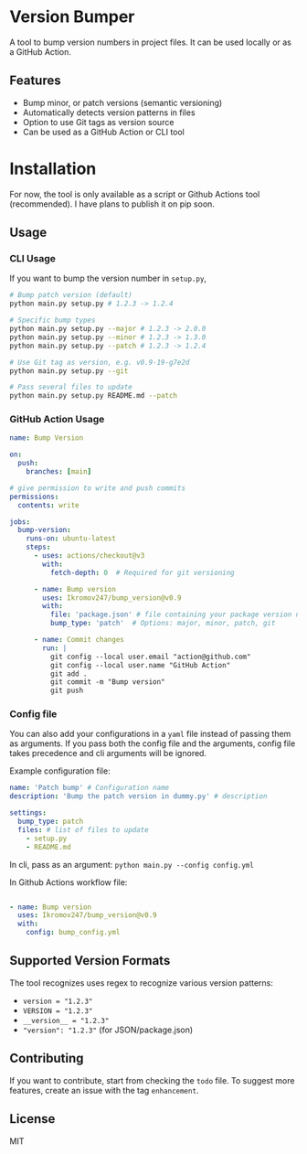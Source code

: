 # Version Bumper

A tool to bump version numbers in project files. It can be used locally or as a GitHub Action.

## Features

- Bump minor, or patch versions (semantic versioning)
- Automatically detects version patterns in files
- Option to use Git tags as version source
- Can be used as a GitHub Action or CLI tool

# Installation

For now, the tool is only available as a script or Github Actions tool (recommended).
I have plans to publish it on pip soon.

## Usage

### CLI Usage

If you want to bump the version number in `setup.py`, 

```bash
# Bump patch version (default)
python main.py setup.py # 1.2.3 -> 1.2.4

# Specific bump types
python main.py setup.py --major # 1.2.3 -> 2.0.0
python main.py setup.py --minor # 1.2.3 -> 1.3.0
python main.py setup.py --patch # 1.2.3 -> 1.2.4

# Use Git tag as version, e.g. v0.9-19-g7e2d
python main.py setup.py --git 

# Pass several files to update
python main.py setup.py README.md --patch
```

### GitHub Action Usage

```yaml
name: Bump Version

on:
  push:
    branches: [main]

# give permission to write and push commits
permissions:
  contents: write

jobs:
  bump-version:
    runs-on: ubuntu-latest
    steps:
      - uses: actions/checkout@v3
        with:
          fetch-depth: 0  # Required for git versioning

      - name: Bump version
        uses: Ikromov247/bump_version@v0.9
        with:
          file: 'package.json' # file containing your package version number
          bump_type: 'patch'  # Options: major, minor, patch, git

      - name: Commit changes
        run: |
          git config --local user.email "action@github.com"
          git config --local user.name "GitHub Action"
          git add .
          git commit -m "Bump version"
          git push

```

### Config file

You can also add your configurations in a `yaml` file instead of passing them as arguments. 
If you pass both the config file and the arguments, config file takes precedence and cli arguments will be ignored.

Example configuration file:

```yaml
name: 'Patch bump' # Configuration name
description: 'Bump the patch version in dummy.py' # description

settings:
  bump_type: patch
  files: # list of files to update
    - setup.py
    - README.md
```

In cli, pass as an argument:
```python main.py --config config.yml```

In Github Actions workflow file:
```yaml

- name: Bump version
  uses: Ikromov247/bump_version@v0.9
  with:
    config: bump_config.yml
```


## Supported Version Formats

The tool recognizes uses regex to recognize various version patterns:

- `version = "1.2.3"`
- `VERSION = "1.2.3"`
- `__version__ = "1.2.3"`
- `"version": "1.2.3"` (for JSON/package.json)

## Contributing

If you want to contribute, start from checking the `todo` file. 
To suggest more features, create an issue with the tag `enhancement`.

## License

MIT
